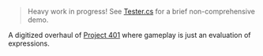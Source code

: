 > Heavy work in progress! See [Tester.cs](Tester.cs) for a brief non-comprehensive demo.

A digitized overhaul of [Project 401](https://github.com/rtaylor034/401-infinite-paper) where gameplay is just an evaluation of expressions.
